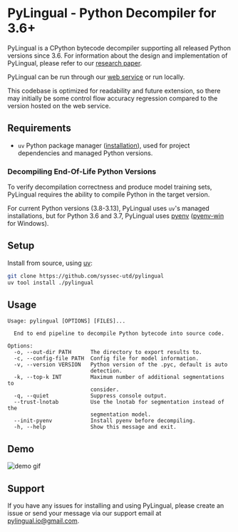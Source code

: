 # PyLingual - Python Decompiler for 3.6+

PyLingual is a CPython bytecode decompiler supporting all released Python versions since 3.6. For information about the design and implementation of PyLingual, please refer to our [research paper](https://www.computer.org/csdl/proceedings-article/sp/2025/223600a052/21B7QZB86cg).

PyLingual can be run through our [web service](https://pylingual.io) or run locally.

This codebase is optimized for readability and future extension, so there may initially be some control flow accuracy regression compared to the version hosted on the web service.

## Requirements

- `uv` Python package manager ([installation](https://docs.astral.sh/uv/getting-started/installation/)), used for project dependencies and managed Python versions.

### Decompiling End-Of-Life Python Versions

To verify decompilation correctness and produce model training sets, PyLingual requires the ability to compile Python in the target version.

For current Python versions (3.8-3.13), PyLingual uses `uv`'s managed installations, but for Python 3.6 and 3.7, PyLingual uses [pyenv](https://github.com/pyenv/pyenv) ([pyenv-win](https://github.com/pyenv-win/pyenv-win) for Windows).

## Setup

Install from source, using [uv](https://docs.astral.sh/uv/):

```sh
git clone https://github.com/syssec-utd/pylingual
uv tool install ./pylingual
```

## Usage

```
Usage: pylingual [OPTIONS] [FILES]...

  End to end pipeline to decompile Python bytecode into source code.

Options:
  -o, --out-dir PATH      The directory to export results to.
  -c, --config-file PATH  Config file for model information.
  -v, --version VERSION   Python version of the .pyc, default is auto
                          detection.
  -k, --top-k INT         Maximum number of additional segmentations to
                          consider.
  -q, --quiet             Suppress console output.
  --trust-lnotab          Use the lnotab for segmentation instead of the
                          segmentation model.
  --init-pyenv            Install pyenv before decompiling.
  -h, --help              Show this message and exit.
```

## Demo

![demo gif](demo.gif)

## Support

If you have any issues for installing and using PyLingual, please create an issue or send your message via our support email at pylingual.io@gmail.com.
